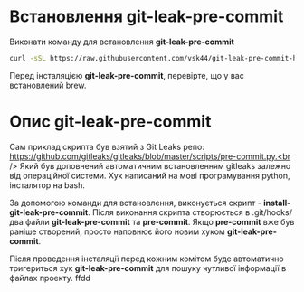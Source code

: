 # Встановлення **git-leak-pre-commit**
Виконати команду для встановлення **git-leak-pre-commit**<br />
```bash
curl -sSL https://raw.githubusercontent.com/vsk44/git-leak-pre-commit-hook-script/main/install-git-leak-pre-commit | sh
```
Перед інсталяцією **git-leak-pre-commit**, перевірте, що у вас встановлений brew.

# Опис git-leak-pre-commit
Сам приклад скрипта був взятий з Git Leaks репо: https://github.com/gitleaks/gitleaks/blob/master/scripts/pre-commit.py.<br />
Який був доповнений автоматичним встановленням gitleaks залежно від операційної системи. Хук написаний на мові програмування python, інсталятор на bash.

За допомогою команди для встановлення, виконується скрипт - **install-git-leak-pre-commit**. Після виконання скрипта створюється в .git/hooks/ два файли **git-leak-pre-commit** та **pre-commit**. Якщо **pre-commit** вже був раніше створений, просто наповнює його новим хуком **git-leak-pre-commit**. <br />

Після проведення інсталяції перед кожним комітом буде автоматично тригериться хук **git-leak-pre-commit** для пошуку чутливої інформації в файлах проекту.
ffdd